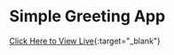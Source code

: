 # Simple Greeting App
[Click Here to View Live](https://react-greeting-ps3x3pfzx-rohitverse.vercel.app/){:target="_blank"}
